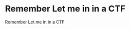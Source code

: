 # Remember Let me in in a CTF
[Remember Let me in in a CTF](https://aiwithcloud.com/2022/09/15/remember_let_me_in_in_a_ctf/)
